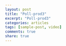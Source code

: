 ```yaml
---
layout: post
title: "Poll-prod3"
excerpt: "Poll-prod3"
categories: articles
tags: [sample-post, video]
comments: true
share: true
---
```

<div class="apester-media" data-media-id="5ea323b0fc613ce9840542d0" height="586"></div><script async src="https://static.apester.com/js/sdk/latest/apester-sdk.js"></script>

